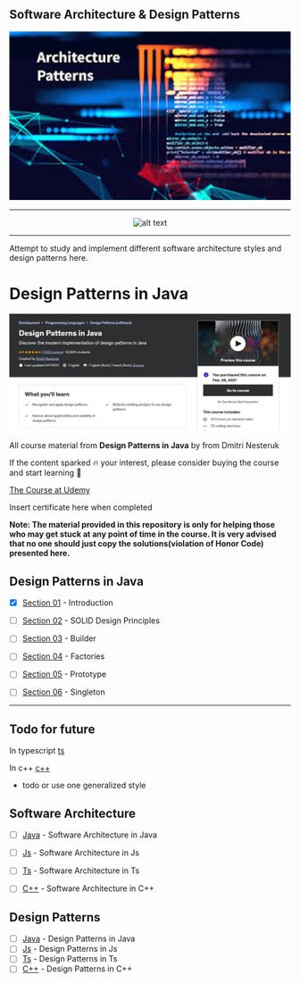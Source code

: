 ## Software Architecture & Design Patterns 


<img src="softwarePatterns.jpg" alt="alt text" width="700"/>
<hr>
<p align="center">
   <img src="https://camo.githubusercontent.com/1fd711ac3affc0de63e45b98a6b81aae3fa549eca224582cc31cf30087561094/68747470733a2f2f692e67697068792e636f6d2f6d656469612f4d47646665694b7445694550532f67697068792e77656270
" alt="alt text" width="400"/>
</p>
<hr>

Attempt to study and implement different software architecture styles and design patterns here.

# Design Patterns in Java

<img src="summaryCourse.JPG" alt="alt text" width="700"/>

All course material from **Design Patterns in Java** by from Dmitri Nesteruk 

If the content sparked :fire: your interest, please consider buying the course and start learning :book:

[The Course at Udemy](https://www.udemy.com/course/design-patterns-java/)   



Insert certificate here when completed

**Note: The material provided in this repository is only for helping those who may get stuck at any point of time in the course. It is very advised that no one should just copy the solutions(violation of Honor Code) presented here.**




## Design Patterns in Java

- [x] [Section 01](#) - Introduction
- [ ] [Section 02](#) - SOLID Design Principles
- [ ] [Section 03](#) - Builder
- [ ] [Section 04](#) - Factories
- [ ] [Section 05](#) - Prototype
- [ ] [Section 06](#) - Singleton









<hr>

## Todo for future

In typescript [ts](https://refactoring.guru/design-patterns/typescript)

In c++ [c++](https://www.udemy.com/course/patterns-cplusplus/)




- todo or use one generalized style

## Software Architecture

- [ ] [Java](#) - Software Architecture in Java
- [ ] [Js](#) - Software Architecture in Js
- [ ] [Ts](#) - Software Architecture in Ts
- [ ] [C++](#) - Software Architecture in C++



 ## Design Patterns

- [ ] [Java](#) - Design Patterns in Java
- [ ] [Js](#) - Design Patterns in Js
- [ ] [Ts](#) - Design Patterns in Ts
- [ ] [C++](#) - Design Patterns in C++
